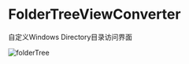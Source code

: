 # FolderTreeViewConverter

自定义Windows Directory目录访问界面

![folderTree](https://user-images.githubusercontent.com/23381494/122131413-6ea99f80-ce39-11eb-8e2d-e65b31ccf4e9.JPG)
